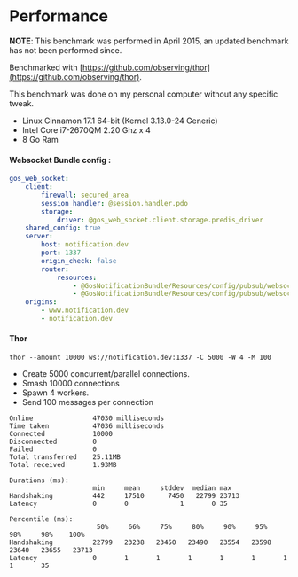 # Performance

**NOTE**: This benchmark was performed in April 2015, an updated benchmark has not been performed since.

Benchmarked with [https://github.com/observing/thor](https://github.com/observing/thor).

This benchmark was done on my personal computer without any specific tweak.  

- Linux Cinnamon 17.1 64-bit (Kernel 3.13.0-24 Generic)
- Intel Core i7-2670QM 2.20 Ghz x 4
- 8 Go Ram

#### Websocket Bundle config :

```yaml
gos_web_socket:
    client:
        firewall: secured_area
        session_handler: @session.handler.pdo
        storage:
            driver: @gos_web_socket.client.storage.predis_driver
    shared_config: true
    server:
        host: notification.dev
        port: 1337
        origin_check: false
        router:
            resources:
                - @GosNotificationBundle/Resources/config/pubsub/websocket/notification.yml
                - @GosNotificationBundle/Resources/config/pubsub/websocket/notification_rpc.yml
    origins:
        - www.notification.dev
        - notification.dev

```

#### Thor

```
thor --amount 10000 ws://notification.dev:1337 -C 5000 -W 4 -M 100
```

- Create 5000 concurrent/parallel connections.
- Smash 10000 connections
- Spawn 4 workers.
- Send 100 messages per connection

```text
Online               47030 milliseconds
Time taken           47036 milliseconds
Connected            10000
Disconnected         0
Failed               0
Total transferred    25.11MB
Total received       1.93MB

Durations (ms):
                     min     mean     stddev  median max    
Handshaking          442     17510      7450   22799 23713  
Latency              0       0             1       0 35     

Percentile (ms):
                      50%     66%     75%     80%     90%     95%     98%     98%    100%   
Handshaking          22799   23238   23450   23490   23554   23598   23640   23655   23713  
Latency              0       1       1       1       1       1       1       1       35 

```
